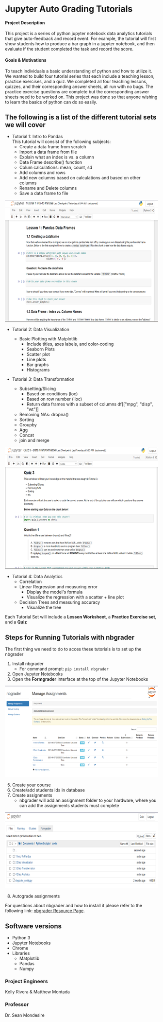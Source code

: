 # Jupyter Auto Grading Tutorials
#### Project Description
This project is a series of python jupyter notebook data analytics tutorials that give auto-feedback and record event. For example, the tutorial will first show students how to produce a bar graph in a jupyter notebook, and then evaluate if the student completed the task and record the score.

#### Goals & Motivations
To teach individuals a basic understanding of python and how to utilize it. We wanted to build four tutorial series that each include a teaching lesson, practice exercises, and a quiz. We completed all four teaching lessons, quizzes, and their corresponding answer sheets, all run with no bugs. The practice exercise questions are complete but the corresponding answer sheets need to be worked on. This project was done so that anyone wishing to learn the basics of python can do so easily.


## The following is a list of the different tutorial sets we will cover
- Tutorial 1: Intro to Pandas <br /> 
This tutorial will consist of the following subjects:
     - Create a data frame from scratch
     - Import a data frame from file
     - Explain what an index is vs. a column
     - Data Frame describe() function
     - Colum calculations: mean, count, sd
     - Add columns and rows
     - Add new columns based on calculations and based on other columns
     - Rename and Delete columns
     - Save a data frame to file

<img src="https://github.com/Jupyter-Auto-grading-Tutorials/CAP-4786-Jupyter-Auto-grading-Tutorials/blob/main/images/Lesson1.PNG" height="400">

- Tutorial 2: Data Visualization <br />
     - Basic Plotting with Matplotlib
          - Include titles, axes labels, and color-coding
          - Seaborn Plots
          - Scatter plot
          - Line plots
          - Bar graphs
          - Histograms

- Tutorial 3: Data Transformation <br />
     - Subsetting/Slicing
          - Based on conditions (loc)
          - Based on row number (iloc)
          - Return data frames with a subset of columns df[["mpg", "disp", "wt"]]
     - Removing NAs: dropna()
     - Sorting
     - Groupby
     - Agg
     - Concat
     - join and merge

<img src="https://github.com/Jupyter-Auto-grading-Tutorials/CAP-4786-Jupyter-Auto-grading-Tutorials/blob/main/images/Quiz3.PNG" height="400">

- Tutorial 4: Data Analytics <br />
     - Correlation
     - Linear Regression and measuring error
          - Display the model's formula
          - Visualize the regression with a scatter + line plot
     - Decision Trees and measuring accuracy
          - Visualize the tree

Each Tutorial Set will include a **Lesson Worksheet**, a **Practice Exercise set**, and a **Quiz**

## Steps for Running Tutorials with nbgrader
The first thing we need to do to acces these tutorials is to set up the nbgrader
1. Install nbgrader 
     - For command prompt: `pip install nbgrader`
2. Open Jupyter Notebooks
3. Open the **Formgrader** Interface at the top of the Jupyter Notebooks

<img src="https://github.com/Jupyter-Auto-grading-Tutorials/CAP-4786-Jupyter-Auto-grading-Tutorials/blob/main/images/nbgraderTerminal.PNG" height="300">

5. Create your course
6. Create/add students ids in database 
7. Create assignments
     - nbgrader will add an assignment folder to your hardware, where you can add the assignments students must complete

<img src="https://github.com/Jupyter-Auto-grading-Tutorials/CAP-4786-Jupyter-Auto-grading-Tutorials/blob/main/images/Formgrader.PNG" height="250">

8. Autograde assignments

For questions about nbgrader and how to install it please refer to the following link: [nbgrader Resource Page](https://nbgrader.readthedocs.io/en/stable/).

## Software versions 
- Python 3
- Jupyter Notebooks
- Chrome 
- Libraries
     - Matplotlib
     - Pandas
     - Numpy

### Project Engineers
Kelly Rivera & Matthew Montada
### Professor
Dr. Sean Mondesire
